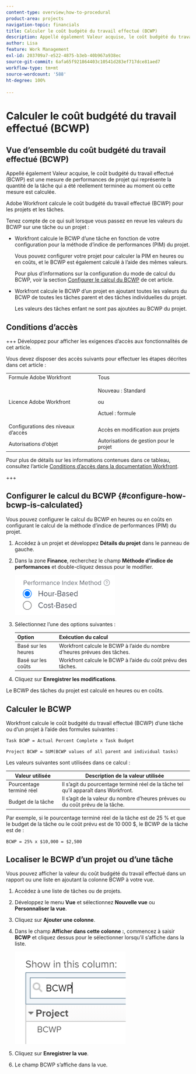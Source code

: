 ```yaml
---
content-type: overview;how-to-procedural
product-area: projects
navigation-topic: financials
title: Calculer le coût budgété du travail effectué (BCWP)
description: Appellé également Valeur acquise, le coût budgété du travail effectué (BCWP) est une mesure de performances de projet qui représente la quantité de la tâche qui a été réellement terminée au moment où cette mesure est calculée.
author: Lisa
feature: Work Management
exl-id: 203709a7-e522-4875-b3eb-40b967a938ec
source-git-commit: 6afa65f921864403c10541d283ef717dce81aed7
workflow-type: tm+mt
source-wordcount: '588'
ht-degree: 100%

---
```


# Calculer le coût budgété du travail effectué (BCWP)

## Vue d’ensemble du coût budgété du travail effectué (BCWP)

Appellé également Valeur acquise, le coût budgété du travail effectué (BCWP) est une mesure de performances de projet qui représente la quantité de la tâche qui a été réellement terminée au moment où cette mesure est calculée.

Adobe Workfront calcule le coût budgété du travail effectué (BCWP) pour les projets et les tâches.

Tenez compte de ce qui suit lorsque vous passez en revue les valeurs du BCWP sur une tâche ou un projet :

* Workfront calcule le BCWP d’une tâche en fonction de votre configuration pour la méthode d’indice de performances (PIM) du projet.

  Vous pouvez configurer votre projet pour calculer la PIM en heures ou en coûts, et le BCWP est également calculé à l’aide des mêmes valeurs.

  Pour plus d’informations sur la configuration du mode de calcul du BCWP, voir la section [Configurer le calcul du BCWP](#configure-how-bcwp-is-calculated) de cet article.

* Workfront calcule le BCWP d’un projet en ajoutant toutes les valeurs du BCWP de toutes les tâches parent et des tâches individuelles du projet.

  Les valeurs des tâches enfant ne sont pas ajoutées au BCWP du projet.

## Conditions d’accès

+++ Développez pour afficher les exigences d’accès aux fonctionnalités de cet article.

Vous devez disposer des accès suivants pour effectuer les étapes décrites dans cet article :

<table style="table-layout:auto"> 
 <col> 
 <col> 
 <tbody> 
  <tr> 
   <td role="rowheader">Formule Adobe Workfront</td> 
   <td>Tous</td> 
  </tr> 
  <tr> 
   <td role="rowheader">Licence Adobe Workfront</td> 
   <td>
   <p>Nouveau : Standard</p>
   <p>ou</p>
   <p>Actuel : formule</p></td> 
  </tr> 
  <tr> 
   <td role="rowheader">Configurations des niveaux d’accès</td> 
   <td>Accès en modification aux projets</td> 
  </tr> 
  <tr> 
   <td role="rowheader">Autorisations d’objet</td> 
   <td>Autorisations de gestion pour le projet</td> 
  </tr> 
 </tbody> 
</table>

Pour plus de détails sur les informations contenues dans ce tableau, consultez l’article [Conditions d’accès dans la documentation Workfront](/help/quicksilver/administration-and-setup/add-users/access-levels-and-object-permissions/access-level-requirements-in-documentation.md).

+++

## Configurer le calcul du BCWP {#configure-how-bcwp-is-calculated}

Vous pouvez configurer le calcul du BCWP en heures ou en coûts en configurant le calcul de la méthode d’indice de performances (PIM) du projet.

1. Accédez à un projet et développez **Détails du projet** dans le panneau de gauche.
1. Dans la zone **Finance**, recherchez le champ **Méthode d’indice de performances** et double-cliquez dessus pour le modifier.

   ![](assets/pim-options-hour-cost-based-nwe.png)

1. Sélectionnez l’une des options suivantes :

   | Option | Exécution du calcul |
   |---|---|
   | Basé sur les heures | Workfront calcule le BCWP à l’aide du nombre d’heures prévues des tâches. |
   | Basé sur les coûts | Workfront calcule le BCWP à l’aide du coût prévu des tâches. |

1. Cliquez sur **Enregistrer les modifications**.

Le BCWP des tâches du projet est calculé en heures ou en coûts.

## Calculer le BCWP

Workfront calcule le coût budgété du travail effectué (BCWP) d’une tâche ou d’un projet à l’aide des formules suivantes :

```
Task BCWP = Actual Percent Complete x Task Budget
```

```
Project BCWP = SUM(BCWP values of all parent and individual tasks)
```

Les valeurs suivantes sont utilisées dans ce calcul :

| Valeur utilisée | Description de la valeur utilisée |
|---|---|
| Pourcentage terminé réel | Il s’agit du pourcentage terminé réel de la tâche tel qu’il apparaît dans Workfront. |
| Budget de la tâche | Il s’agit de la valeur du nombre d’heures prévues ou du coût prévu de la tâche. |

Par exemple, si le pourcentage terminé réel de la tâche est de 25 % et que le budget de la tâche ou le coût prévu est de 10 000 $, le BCWP de la tâche est de :

```
BCWP = 25% x $10,000 = $2,500
```

## Localiser le BCWP d’un projet ou d’une tâche

Vous pouvez afficher la valeur du coût budgété du travail effectué dans un rapport ou une liste en ajoutant la colonne BCWP à votre vue.

1. Accédez à une liste de tâches ou de projets.
1. Développez le menu **Vue** et sélectionnez **Nouvelle vue** ou **Personnaliser la vue**.

1. Cliquez sur **Ajouter une colonne**.
1. Dans le champ **Afficher dans cette colonne :**, commencez à saisir **BCWP** et cliquez dessus pour le sélectionner lorsqu’il s’affiche dans la liste.

   ![](assets/bcwp-project-view.png)

1. Cliquez sur **Enregistrer la vue**.
1. Le champ BCWP s’affiche dans la vue.
